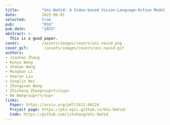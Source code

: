 ```yaml
---
title:          "Uni-NaVid: A Video-based Vision-Language-Action Model for Unifying Embodied Navigation Tasks"
date:           2025-06-01
selected:       true
pub:            "RSS"
pub_date:       "2025"
abstract: >-
  This is a good paper.
cover:          /assets/images/covers/uni-navid.png
cover_gif:       /assets/images/covers/uni-navid.gif
authors:
- Jiazhao Zhang
- Kunyu Wang
- Shaoan Wang
- Minghan Li
- Haoran Liu
- Songlin Wei
- Zhongyuan Wang
- Zhizheng Zhang<sup>†</sup>
- He Wang<sup>†</sup>
links:
  Paper: https://arxiv.org/pdf/2412.06224
  Project page: https://pku-epic.github.io/Uni-NaVid/
  Code: https://github.com/jzhzhang/Uni-NaVid
---
```

